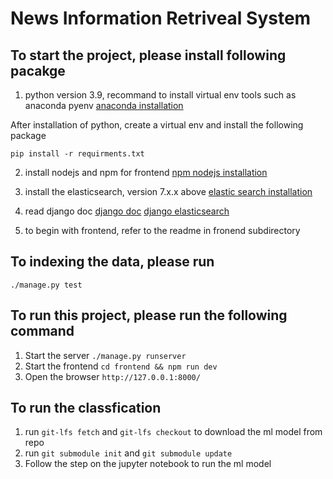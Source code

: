 # News Information Retriveal System

## To start the project, please install following pacakge

1. python version 3.9, recommand to install virtual env tools such as anaconda pyenv 
[anaconda installation](https://docs.anaconda.com/anaconda/install/index.html)

After installation of python, create a virtual env and install the following package
```
pip install -r requirments.txt
```

2. install nodejs and npm for frontend
[npm nodejs installation](https://nodejs.org/en/download/)

3. install the elasticsearch, version 7.x.x above
[elastic search installation](https://www.elastic.co/guide/en/elasticsearch/reference/current/install-elasticsearch.html)

4. read django doc
[django doc](https://docs.djangoproject.com/en/4.0/)
[django elasticsearch ](https://django-elasticsearch-dsl.readthedocs.io/en/latest/)

5. to begin with frontend, refer to the readme in fronend subdirectory

## To indexing the data, please run

```./manage.py test```

## To run this project, please run the following command

1. Start the server ```./manage.py runserver```
2. Start the frontend ```cd frontend && npm run dev```
3. Open the browser ```http://127.0.0.1:8000/``` 

## To run the classfication

1. run ```git-lfs fetch``` and ```git-lfs checkout``` to download the ml model from repo
2. run ```git submodule init``` and ```git submodule update```
3. Follow the step on the jupyter notebook to run the ml model
